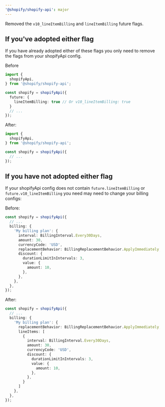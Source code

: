 ```yaml
---
'@shopify/shopify-api': major
---
```


Removed the `v10_lineItemBilling` and `lineItemBilling` future flags.  

## If you've adopted either flag

If you have already adopted either of these flags you only need to remove the flags from your shopifyApi config.

Before

```ts
import {
  shopifyApi,
} from '@shopify/shopify-api';

const shopify = shopifyApi({
  future: {
    lineItemBilling: true // Or v10_lineItemBilling: true
  }
  // ...
});
```

After:

```ts
import {
  shopifyApi,
} from '@shopify/shopify-api';

const shopify = shopifyApi({
  // ...
});
```

## If you have not adopted either flag

If your shopifyApi config does not contain `future.lineItemBilling` or `future.v10_lineItemBilling` you need may need to change your billing configs:

Before:

```ts
const shopify = shopifyApi({
  // ...
  billing: {
    'My billing plan': {
      interval: BillingInterval.Every30Days,
      amount: 30,
      currencyCode: 'USD',
      replacementBehavior: BillingReplacementBehavior.ApplyImmediately,
      discount: {
        durationLimitInIntervals: 3,
        value: {
          amount: 10,
        },
      },
    },
  },
});
```

After:

```ts
const shopify = shopifyApi({
  // ...
  billing: {
    'My billing plan': {
      replacementBehavior: BillingReplacementBehavior.ApplyImmediately,
      lineItems: [
        {
          interval: BillingInterval.Every30Days,
          amount: 30,
          currencyCode: 'USD',
          discount: {
            durationLimitInIntervals: 3,
            value: {
              amount: 10,
            },
          },
        }
      ]
    },
  },
});
```
